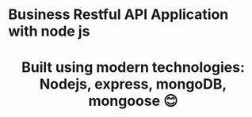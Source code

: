 # Business Restful API Application with node js

<h1 align="center">Built using modern technologies: Nodejs, express, mongoDB, mongoose 😊
</h1>

